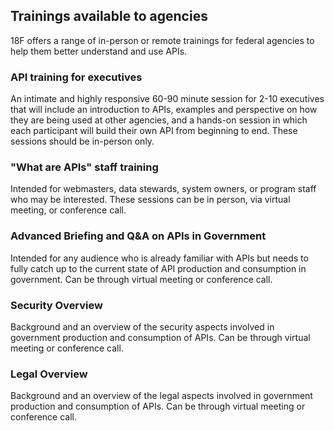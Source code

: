 



## Trainings available to agencies 

18F offers a range of in-person or remote trainings for federal agencies to help them better understand and use APIs.  


### API training for executives

An intimate and highly responsive 60-90 minute session for 2-10 executives that will include an introduction to APIs, examples and perspective on how they are being used at other agencies, and a hands-on session in which each participant will build their own API from beginning to end.  These sessions should be in-person only.  

### "What are APIs" staff training

Intended for webmasters, data stewards, system owners, or program staff who may be interested.  These sessions can be in person, via virtual meeting, or conference call.  

### Advanced Briefing and Q&A on APIs in Government

Intended for any audience who is already familiar with APIs but needs to fully catch up to the current state of API production and consumption in government.  Can be through virtual meeting or conference call.  

### Security Overview 

Background and an overview of the security aspects involved in government production and consumption of APIs.  Can be through virtual meeting or conference call.  

### Legal Overview 

Background and an overview of the legal aspects involved in government production and consumption of APIs.  Can be through virtual meeting or conference call.  



